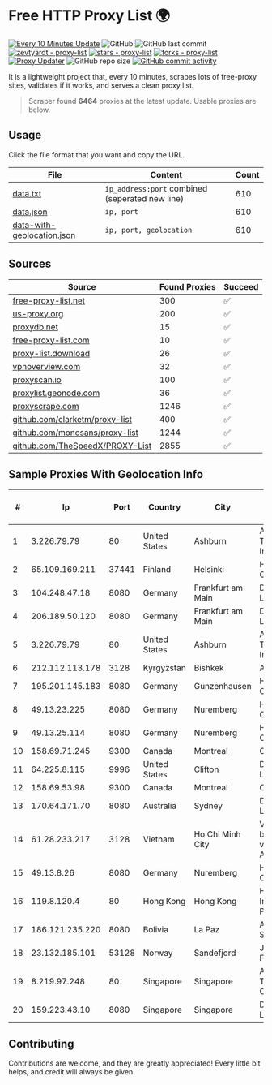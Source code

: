 
# Free HTTP Proxy List 🌍

[![Every 10 Minutes Update](https://github.com/mertguvencli/http-proxy-list/actions/workflows/main.yml/badge.svg?branch=main)](https://github.com/mertguvencli/http-proxy-list/actions/workflows/main.yml)
![GitHub](https://img.shields.io/github/license/mertguvencli/http-proxy-list)
![GitHub last commit](https://img.shields.io/github/last-commit/mertguvencli/http-proxy-list)
[![zevtyardt - proxy-list](https://img.shields.io/static/v1?label=zevtyardt&message=proxy-list&color=blue&logo=github)](https://github.com/zevtyardt/proxy-list "Go to GitHub repo")
[![stars - proxy-list](https://img.shields.io/github/stars/zevtyardt/proxy-list?style=social)](https://github.com/zevtyardt/proxy-list)
[![forks - proxy-list](https://img.shields.io/github/forks/zevtyardt/proxy-list?style=social)](https://github.com/zevtyardt/proxy-list)
[![Proxy Updater](https://github.com/zevtyardt/proxy-list/workflows/Proxy%20Updater/badge.svg)](https://github.com/zevtyardt/proxy-list/actions?query=workflow:"Proxy+Updater")
![GitHub repo size](https://img.shields.io/github/repo-size/zevtyardt/proxy-list)
[![GitHub commit activity](https://img.shields.io/github/commit-activity/m/zevtyardt/proxy-list?logo=commits)](https://github.com/zevtyardt/proxy-list/commits/main)

It is a lightweight project that, every 10 minutes, scrapes lots of free-proxy sites, validates if it works, and serves a clean proxy list.

> Scraper found **6464** proxies at the latest update. Usable proxies are below.

## Usage

Click the file format that you want and copy the URL.

|File|Content|Count|
|----|-------|-----|
|[data.txt](https://raw.githubusercontent.com/mertguvencli/http-proxy-list/main/proxy-list/data.txt)|`ip_address:port` combined (seperated new line)|610|
|[data.json](https://raw.githubusercontent.com/mertguvencli/http-proxy-list/main/proxy-list/data.json)|`ip, port`|610|
|[data-with-geolocation.json](https://raw.githubusercontent.com/mertguvencli/http-proxy-list/main/proxy-list/data-with-geolocation.json)|`ip, port, geolocation`|610|

## Sources

|Source|Found Proxies|Succeed|
|------|-------------|-------|
|[free-proxy-list.net](https://free-proxy-list.net)|300|✅|
|[us-proxy.org](https://www.us-proxy.org)|200|✅|
|[proxydb.net](http://proxydb.net)|15|✅|
|[free-proxy-list.com](https://free-proxy-list.com/?page=&port=&type%5B%5D=http&type%5B%5D=https&up_time=0&search=Search)|10|✅|
|[proxy-list.download](https://www.proxy-list.download/HTTP)|26|✅|
|[vpnoverview.com](https://vpnoverview.com/privacy/anonymous-browsing/free-proxy-servers)|32|✅|
|[proxyscan.io](https://www.proxyscan.io)|100|✅|
|[proxylist.geonode.com](https://proxylist.geonode.com/api/proxy-list?limit=300&page=1&sort_by=lastChecked&sort_type=desc&protocols=http,https)|36|✅|
|[proxyscrape.com](https://api.proxyscrape.com/v2/?request=displayproxies&protocol=http&timeout=10000&country=all&ssl=all&anonymity=all)|1246|✅|
|[github.com/clarketm/proxy-list](https://raw.githubusercontent.com/clarketm/proxy-list/master/proxy-list-raw.txt)|400|✅|
|[github.com/monosans/proxy-list](https://raw.githubusercontent.com/monosans/proxy-list/main/proxies/http.txt)|1244|✅|
|[github.com/TheSpeedX/PROXY-List](https://raw.githubusercontent.com/TheSpeedX/PROXY-List/master/http.txt)|2855|✅|


## Sample Proxies With Geolocation Info

|#|Ip|Port|Country|City|Internet Service Provider|
|-|--|----|-------|----|-------------------------|
|1|3.226.79.79|80|United States|Ashburn|Amazon Technologies Inc.|
|2|65.109.169.211|37441|Finland|Helsinki|Hetzner Online GmbH|
|3|104.248.47.18|8080|Germany|Frankfurt am Main|DigitalOcean, LLC|
|4|206.189.50.120|8080|Germany|Frankfurt am Main|DigitalOcean, LLC|
|5|3.226.79.79|80|United States|Ashburn|Amazon Technologies Inc.|
|6|212.112.113.178|3128|Kyrgyzstan|Bishkek|AkNet|
|7|195.201.145.183|8080|Germany|Gunzenhausen|Hetzner Online GmbH|
|8|49.13.23.225|8080|Germany|Nuremberg|Hetzner Online GmbH|
|9|49.13.25.114|8080|Germany|Nuremberg|Hetzner Online GmbH|
|10|158.69.71.245|9300|Canada|Montreal|OVH SAS|
|11|64.225.8.115|9996|United States|Clifton|DigitalOcean, LLC|
|12|158.69.53.98|9300|Canada|Montreal|OVH SAS|
|13|170.64.171.70|8080|Australia|Sydney|DigitalOcean, LLC|
|14|61.28.233.217|3128|Vietnam|Ho Chi Minh City|Vinadata broadcast via vinagame AS Number|
|15|49.13.8.26|8080|Germany|Nuremberg|Hetzner Online GmbH|
|16|119.8.120.4|80|Hong Kong|Hong Kong|Huawei International Pte. LTD|
|17|186.121.235.220|8080|Bolivia|La Paz|AXS Bolivia S. A.|
|18|23.132.185.101|53128|Norway|Sandefjord|Joseph Farnell|
|19|8.219.97.248|80|Singapore|Singapore|Alibaba (US) Technology Co., Ltd.|
|20|159.223.43.10|8080|Singapore|Singapore|DigitalOcean, LLC|



## Contributing

Contributions are welcome, and they are greatly appreciated! Every
little bit helps, and credit will always be given.

